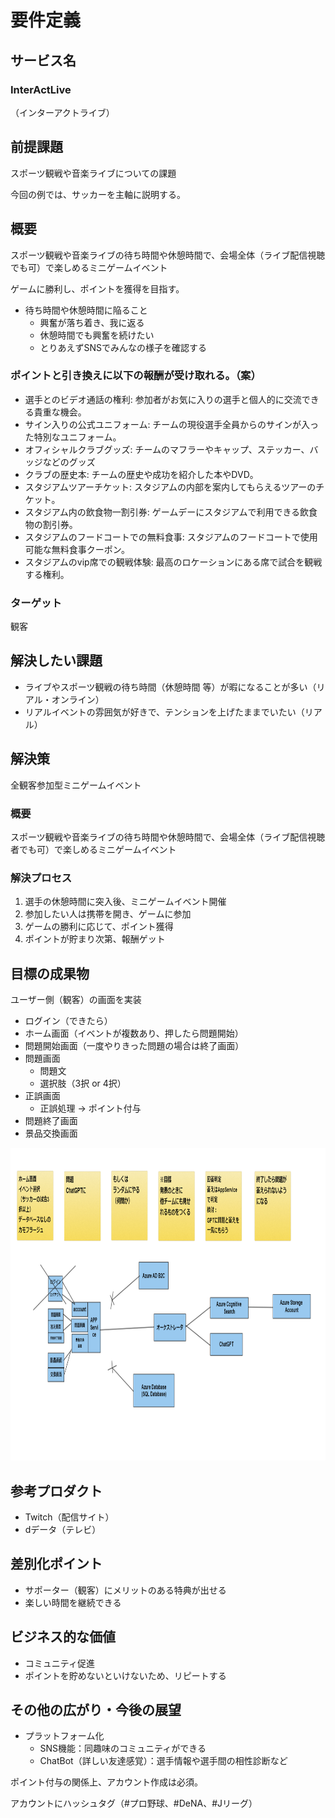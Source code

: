 # 要件定義

## サービス名
### InterActLive
（インターアクトライブ）

## 前提課題
スポーツ観戦や音楽ライブについての課題

今回の例では、サッカーを主軸に説明する。

## 概要
スポーツ観戦や音楽ライブの待ち時間や休憩時間で、会場全体（ライブ配信視聴でも可）で楽しめるミニゲームイベント

ゲームに勝利し、ポイントを獲得を目指す。

- 待ち時間や休憩時間に陥ること
  - 興奮が落ち着き、我に返る
  - 休憩時間でも興奮を続けたい
  - とりあえずSNSでみんなの様子を確認する



### ポイントと引き換えに以下の報酬が受け取れる。（案）
- 選手とのビデオ通話の権利: 参加者がお気に入りの選手と個人的に交流できる貴重な機会。
- サイン入りの公式ユニフォーム: チームの現役選手全員からのサインが入った特別なユニフォーム。
- オフィシャルクラブグッズ: チームのマフラーやキャップ、ステッカー、バッジなどのグッズ
- クラブの歴史本: チームの歴史や成功を紹介した本やDVD。
- スタジアムツアーチケット: スタジアムの内部を案内してもらえるツアーのチケット。
- スタジアム内の飲食物一割引券: ゲームデーにスタジアムで利用できる飲食物の割引券。
- スタジアムのフードコートでの無料食事: スタジアムのフードコートで使用可能な無料食事クーポン。
- スタジアムのvip席での観戦体験: 最高のロケーションにある席で試合を観戦する権利。


### ターゲット
観客

## 解決したい課題
- ライブやスポーツ観戦の待ち時間（休憩時間 等）が暇になることが多い（リアル・オンライン）
- リアルイベントの雰囲気が好きで、テンションを上げたままでいたい（リアル）

## 解決策
全観客参加型ミニゲームイベント

### 概要
スポーツ観戦や音楽ライブの待ち時間や休憩時間で、会場全体（ライブ配信視聴者でも可）で楽しめるミニゲームイベント


### 解決プロセス
1. 選手の休憩時間に突入後、ミニゲームイベント開催
2. 参加したい人は携帯を開き、ゲームに参加
3. ゲームの勝利に応じて、ポイント獲得
4. ポイントが貯まり次第、報酬ゲット


## 目標の成果物
ユーザー側（観客）の画面を実装
- ログイン（できたら）
- ホーム画面（イベントが複数あり、押したら問題開始）
- 問題開始画面（一度やりきった問題の場合は終了画面）
- 問題画面
  - 問題文
  - 選択肢（3択 or 4択）
- 正誤画面
  - 正誤処理 → ポイント付与
- 問題終了画面
- 景品交換画面


<img src="./imgs/system-image.png" height="500">


## 参考プロダクト
- Twitch（配信サイト）
- dデータ（テレビ）

## 差別化ポイント
- サポーター（観客）にメリットのある特典が出せる
- 楽しい時間を継続できる

## ビジネス的な価値
- コミュニティ促進
- ポイントを貯めないといけないため、リピートする

## その他の広がり・今後の展望
- プラットフォーム化
  - SNS機能：同趣味のコミュニティができる
  - ChatBot（詳しい友達感覚）：選手情報や選手間の相性診断など

ポイント付与の関係上、アカウント作成は必須。

アカウントにハッシュタグ（#プロ野球、#DeNA、#Jリーグ）
